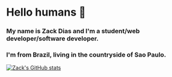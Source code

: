 # Hello humans 👋

### My name is Zack Dias and I'm a student/web developer/software developer.
### I'm from Brazil, living in the countryside of Sao Paulo.


[![Zack's GitHub stats](https://github-readme-stats.vercel.app/api?username=zackgrid)](https://github.com/anuraghazra/github-readme-stats)

<!--
**ZackGrid/ZackGrid** is a ✨ _special_ ✨ repository because its `README.md` (this file) appears on your GitHub profile.

Here are some ideas to get you started:

- 🔭 I’m currently working on ...
- 🌱 I’m currently learning ...
- 👯 I’m looking to collaborate on ...
- 🤔 I’m looking for help with ...
- 💬 Ask me about ...
- 📫 How to reach me: ...
- 😄 Pronouns: ...
- ⚡ Fun fact: ...
-->

